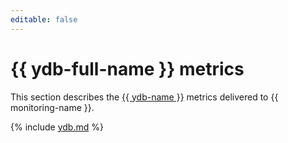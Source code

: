 ```yaml
---
editable: false
---
```


# {{ ydb-full-name }} metrics

This section describes the [{{ ydb-name }}](../../ydb/) metrics delivered to {{ monitoring-name }}.

{% include [ydb.md](../../_includes/monitoring/metrics-ref/ydb.md) %}